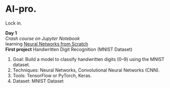# AI-pro.
Lock in.

**Day 1**<br>
*Crash course on Jupyter Notebook*<br>
learning <a href="https://www.youtube.com/watch?v=Wo5dMEP_BbI&list=PLQVvvaa0QuDcjD5BAw2DxE6OF2tius3V3">Neural Networks from Scratch</a><br>
**First project** Handwritten Digit Recognition (MNIST Dataset) 
1.  Goal: Build a model to classify handwritten digits (0–9) using the MNIST dataset.
2.  Techniques: Neural Networks, Convolutional Neural Networks (CNN).
3.  Tools: TensorFlow or PyTorch, Keras.
4.  Dataset: MNIST Dataset


